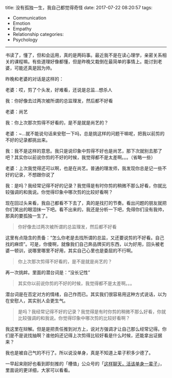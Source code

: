 title: 没有孤独一生，我自己都觉得奇怪
date: 2017-07-22 08:20:57
tags:
  - Communication
  - Emotion
  - Empathy
  - Relationship
categories:
  - Psychology
---

书读了，懂了，但和会运用，真的是两码事。最近我不是在读心理学，亲密关系相关的课程嘛。有些道理好像都懂，但是昨晚又栽倒在最简单的事情上。能讨到老婆，可能还真是因为帅。  

昨晚和老婆的对话是这样的：  

老婆：哎，剪了个头发，好难看，还说是总监...想杀人  

我：你好像去过两次被所谓的总监理发，然后都不好看  

老婆：尚艺  

我：你上次那次剪得不好看的，是不是就是尚艺的？  

老婆：~...就不能说句话来安慰一下吗，总是挑这样的问题干嘛呢，把我以前剪的不好的记录都挑出来。  

我：我不是这样的意思。我只是说印象中剪得不好也是尚艺，那下次就别去那了吧？其实你以前说你剪的不好的时候，我觉得都不是太差啊。。。（省略一些）  

老婆：上次我觉得还可以啊，也是在尚艺。普通的理发师，我发现你总是记一些不好的记录，不想跟你说了  

我：是吗？我经常记得不好的记录？我觉得是有时你剪的稍微不那么好看，你就比较强调的和我说。你觉得印象中哪次剪的比较好看啊？  


现在回过头来看，我自己都看不下去了，真的是找打的节奏。看出问题的朋友就把你们笑出的眼泪抹一下吧。看不出来的，我还是分析一下吧，免得你们没有我帅，那真的要孤独一生了。  

>你好像去过两次被所谓的总监理发，然后都不好看

这里有点隐含的责备：“怎么你老是去找所谓的总监，又还要说剪的不好看。自己找的麻烦”。可是，你傻啊，就像我们自己奔品牌买的东西，以为好用，回头被老婆一顿训，说哪里哪里不好用，其实自己心里也是委屈的不行啊。  

>你上次那次剪得不好看的，是不是就是尚艺的？

再一次挑衅。里面的潜台词是：“没长记性”

>其实你以前说你剪的不好的时候，我觉得都不是太差啊。。。

潜台词是在否定对方的情绪，自己作而已。其实我们很容易用这种方式说话，以为在安慰人，其实别人会更生气。  

>是吗？我经常记得不好的记录？我觉得是有时你剪的稍微不那么好看，你就比较强调的和我说。你觉得印象中哪次剪的比较好看啊？  

我这里在辩解。但是是把责任推到对方上，说对方强调才让自己那么经常记得。你们是不是说找抽啊？谁他妈还记得上次剪得比较好看是什么时候，还能拿出证据来？  

我也是被自己气的不行了。所以说没单身，真是不知道上辈子积多少德了。  

一早起来刚好也看到即刻推的「槽值」公众号的「[这样聊天，活该单身一辈子][]」，里面说的更详细，大家可以看看。

[这样聊天，活该单身一辈子]: https://mp.weixin.qq.com/s?__biz=MzIzNDAxNjkxOA==&mid=2650572006&idx=1&sn=71085222cf0f9348775304fd8a27b561&scene=21#wechat_redirect
